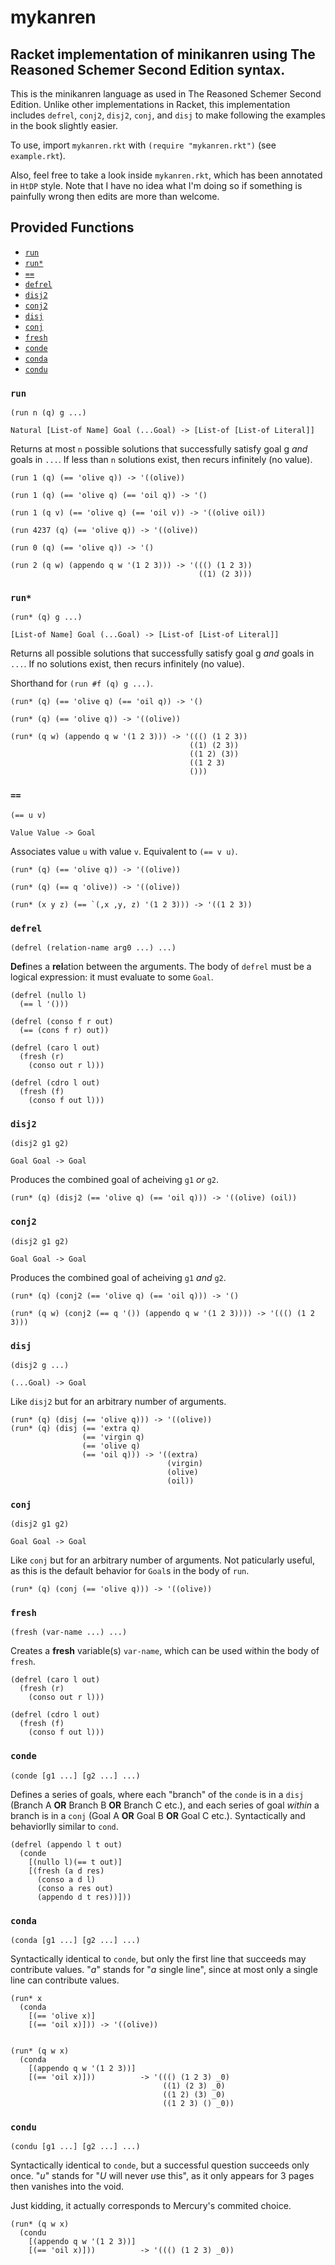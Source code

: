 # mykanren

## Racket implementation of minikanren using The Reasoned Schemer Second Edition syntax.

This is the minikanren language as used in The Reasoned Schemer Second Edition. Unlike other implementations in Racket, this implementation includes `defrel`, `conj2`, `disj2`, `conj`, and `disj` to make following the examples in the book slightly easier.

To use, import `mykanren.rkt` with `(require "mykanren.rkt")` (see `example.rkt`).

Also, feel free to take a look inside `mykanren.rkt`, which has been annotated in `HtDP` style. Note that I have no idea what I'm doing so if something is painfully wrong then edits are more than welcome.

## Provided Functions

- [`run`](#run)
- [`run*`](#run*)
- [`==`](#==)
- [`defrel`](#defrel)
- [`disj2`](#disj2)
- [`conj2`](#conj2)
- [`disj`](#disj)
- [`conj`](#conj)
- [`fresh`](#fresh)
- [`conde`](#conde)
- [`conda`](#conda)
- [`condu`](#condu)

### `run`

`(run n (q) g ...)`

`Natural [List-of Name] Goal (...Goal) -> [List-of [List-of Literal]]`

Returns at most `n` possible solutions that successfully satisfy goal g _and_ goals in `...`. If less than `n` solutions exist, then recurs infinitely (no value).

```Racket
(run 1 (q) (== 'olive q)) -> '((olive))

(run 1 (q) (== 'olive q) (== 'oil q)) -> '()

(run 1 (q v) (== 'olive q) (== 'oil v)) -> '((olive oil))

(run 4237 (q) (== 'olive q)) -> '((olive))

(run 0 (q) (== 'olive q)) -> '()

(run 2 (q w) (appendo q w '(1 2 3))) -> '((() (1 2 3))
                                          ((1) (2 3)))

```

### `run*`

`(run* (q) g ...)`

`[List-of Name] Goal (...Goal) -> [List-of [List-of Literal]]`

Returns all possible solutions that successfully satisfy goal g _and_ goals in `...`. If no solutions exist, then recurs infinitely (no value).

Shorthand for `(run #f (q) g ...)`.

```Racket
(run* (q) (== 'olive q) (== 'oil q)) -> '()

(run* (q) (== 'olive q)) -> '((olive))

(run* (q w) (appendo q w '(1 2 3))) -> '((() (1 2 3))
                                        ((1) (2 3))
                                        ((1 2) (3))
                                        ((1 2 3)
                                        ()))
```

### `==`

`(== u v)`

`Value Value -> Goal`

Associates value `u` with value `v`. Equivalent to `(== v u)`.

```Racket
(run* (q) (== 'olive q)) -> '((olive))

(run* (q) (== q 'olive)) -> '((olive))

(run* (x y z) (== `(,x ,y, z) '(1 2 3))) -> '((1 2 3))
```

### `defrel`

`(defrel (relation-name arg0 ...) ...)`

**Def**ines a **rel**ation between the arguments. The body of `defrel` must be a logical expression: it must evaluate to some `Goal`.

```Racket
(defrel (nullo l)
  (== l '()))

(defrel (conso f r out)
  (== (cons f r) out))

(defrel (caro l out)
  (fresh (r)
    (conso out r l)))

(defrel (cdro l out)
  (fresh (f)
    (conso f out l)))
```

### `disj2`

`(disj2 g1 g2)`

`Goal Goal -> Goal`

Produces the combined goal of acheiving `g1` _or_ `g2`.

```Racket
(run* (q) (disj2 (== 'olive q) (== 'oil q))) -> '((olive) (oil))
```

### `conj2`

`(disj2 g1 g2)`

`Goal Goal -> Goal`

Produces the combined goal of acheiving `g1` _and_ `g2`.

```Racket
(run* (q) (conj2 (== 'olive q) (== 'oil q))) -> '()

(run* (q w) (conj2 (== q '()) (appendo q w '(1 2 3)))) -> '((() (1 2 3)))
```

### `disj`

`(disj2 g ...)`

`(...Goal) -> Goal`

Like `disj2` but for an arbitrary number of arguments.

```Racket
(run* (q) (disj (== 'olive q))) -> '((olive))
(run* (q) (disj (== 'extra q)
                (== 'virgin q)
                (== 'olive q)
                (== 'oil q))) -> '((extra)
                                   (virgin)
                                   (olive)
                                   (oil))
```

### `conj`

`(disj2 g1 g2)`

`Goal Goal -> Goal`

Like `conj` but for an arbitrary number of arguments. Not paticularly useful, as this is the default behavior for `Goal`s in the body of `run`.

```Racket
(run* (q) (conj (== 'olive q))) -> '((olive))
```

### `fresh`

`(fresh (var-name ...) ...)`

Creates a **fresh** variable(s) `var-name`, which can be used within the body of `fresh`.

```Racket
(defrel (caro l out)
  (fresh (r)
    (conso out r l)))

(defrel (cdro l out)
  (fresh (f)
    (conso f out l)))
```

### `conde`

`(conde [g1 ...] [g2 ...] ...)`

Defines a series of goals, where each "branch" of the `conde` is in a `disj` (Branch A **OR** Branch B **OR** Branch C etc.), and each series of goal _within_ a branch is in a `conj` (Goal A **OR** Goal B **OR** Goal C etc.). Syntactically and behaviorlly similar to `cond`.

```Racket
(defrel (appendo l t out)
  (conde
    [(nullo l)(== t out)]
    [(fresh (a d res)
      (conso a d l)
      (conso a res out)
      (appendo d t res))]))
```

### `conda`

`(conda [g1 ...] [g2 ...] ...)`

Syntactically identical to `conde`, but only the first line that succeeds may contribute values. "_a_" stands for "_a_ single line", since at most only a single line can contribute values.

```Racket
(run* x
  (conda
    [(== 'olive x)]
    [(== 'oil x)])) -> '((olive))


(run* (q w x)
  (conda
    [(appendo q w '(1 2 3))]
    [(== 'oil x)]))          -> '((() (1 2 3) _0)
                                  ((1) (2 3) _0)
                                  ((1 2) (3) _0)
                                  ((1 2 3) () _0))
```

### `condu`

`(condu [g1 ...] [g2 ...] ...)`

Syntactically identical to `conde`, but a successful question succeeds only once. "_u_" stands for "_U_ will never *u*se this", as it only appears for 3 pages then vanishes into the void.

Just kidding, it actually corresponds to Mercury's commited choice.

```Racket
(run* (q w x)
  (condu
    [(appendo q w '(1 2 3))]
    [(== 'oil x)]))          -> '((() (1 2 3) _0))

```
